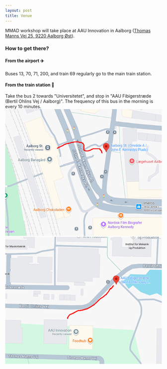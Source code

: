 ```yaml
---
layout: post
title: Venue
---
```


MMAD workshop will take place at AAU Innovation in Aalborg (<a href="https://maps.app.goo.gl/x2AACAbwYQsK4Lqi9" target="_blank">Thomas Manns Vej 25, 9220 Aalborg Øst</a>).

<h3>How to get there?</h3>

<h4>From the airport ✈️</h4>
Buses 13, 70, 71, 200, and train 69 regularly go to the main train station.

<h4>From the train station 🚆</h4>
Take the bus 2 towards "Universitetet", and stop in "AAU Fibigerstræde (Bertil Ohlins Vej / Aalborg)".
The frequency of this bus in the morning is every 10 minutes.

<img src="assets/img/busstop_trainstation.png">
<img src="assets/img/busstop_innovation.png">
